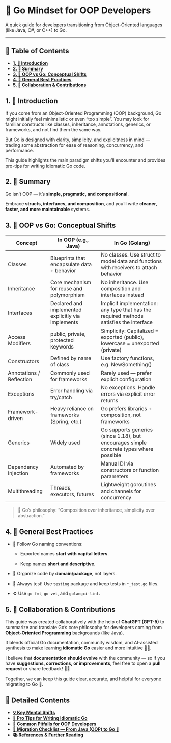 # 🧠 Go Mindset for OOP Developers

A quick guide for developers transitioning from Object-Oriented languages (like Java, C#, or C++) to Go.

---

## 📘 Table of Contents

- [**1. 🚀 Introduction**](#1--introduction)
- [**2. 🧭 Summary**](#2--summary)
- [**3. 🔄 OOP vs Go: Conceptual Shifts**](#3--oop-vs-go-conceptual-shifts)
- [**4. 🧰 General Best Practices**](#4--general-best-practices)
- [**5. 🤝 Collaboration & Contributions**](#5--collaboration--contributions)

## 1. 🚀 Introduction

If you come from an Object-Oriented Programming (OOP) background, Go might initially feel minimalistic or even “too simple”.
You may look for familiar constructs like classes, inheritance, annotations, generics, or frameworks, and not find them the same way.

But Go is designed with clarity, simplicity, and explicitness in mind — trading some abstraction for ease of reasoning, concurrency, and performance.

This guide highlights the main paradigm shifts you’ll encounter and provides pro-tips for writing idiomatic Go code.

## 2. 🧭 Summary

Go isn’t OOP — it’s **simple, pragmatic, and compositional**.

Embrace **structs, interfaces, and composition**, and you’ll write **cleaner, faster, and more maintainable** systems.

## 3. 🔄 OOP vs Go: Conceptual Shifts

| Concept                  | In OOP (e.g., Java)                                | In Go (Golang)                                                                          |
| ------------------------ | -------------------------------------------------- | --------------------------------------------------------------------------------------- |
| Classes                  | Blueprints that encapsulate data + behavior        | No classes. Use struct to model data and functions with receivers to attach behavior    |
| Inheritance              | Core mechanism for reuse and polymorphism          | No inheritance. Use composition and interfaces instead                                  |
| Interfaces               | Declared and implemented explicitly via implements | Implicit implementation: any type that has the required methods satisfies the interface |
| Access Modifiers         | public, private, protected keywords                | Simplicity: Capitalized = exported (public), lowercase = unexported (private)           |
| Constructors             | Defined by name of class                           | Use factory functions, e.g. NewSomething()                                              |
| Annotations / Reflection | Commonly used for frameworks                       | Rarely used — prefer explicit configuration                                             |
| Exceptions               | Error handling via try/catch                       | No exceptions. Handle errors via explicit error returns                                 |
| Framework-driven         | Heavy reliance on frameworks (Spring, etc.)        | Go prefers libraries + composition, not frameworks                                      |
| Generics                 | Widely used                                        | Go supports generics (since 1.18), but encourages simple concrete types where possible  |
| Dependency Injection     | Automated by frameworks                            | Manual DI via constructors or function parameters                                       |
| Multithreading           | Threads, executors, futures                        | Lightweight goroutines and channels for concurrency                                     |

> 🧭 Go’s philosophy: “Composition over inheritance, simplicity over abstraction.”

## 4. 🧰 General Best Practices

- 🧭 Follow Go naming conventions:

  - Exported names **start with capital letters**.

  - Keep names **short and descriptive**.

- 📂 Organize code by **domain/package**, not layers.

- 🧪 Always test! Use `testing` package and keep tests in `*_test.go` files.

- ⚙️ Use `go fmt`, `go vet`, and `golangci-lint`.

## 5. 🤝 Collaboration & Contributions

This guide was created collaboratively with the help of **ChatGPT (GPT-5)** to summarize and translate Go’s core philosophy for developers coming from **Object-Oriented Programming** backgrounds (like Java).

It blends official Go documentation, community wisdom, and AI-assisted synthesis to make learning **idiomatic Go** easier and more intuitive 🧠✨.

I believe that **documentation should evolve** with the community — so if you have **suggestions, corrections, or improvements**, feel free to open a **pull request** or share feedback! 💬🙌

Together, we can keep this guide clear, accurate, and helpful for everyone migrating to Go 🚀.

## 📘 Detailed Contents

- [**💡 Key Mental Shifts**](./01_key-mental-shifts.md)
- [**🧰 Pro Tips for Writing Idiomatic Go**](./02_pro-tips-for-writing-idiomatic-go.md)
- [**🚧 Common Pitfalls for OOP Developers**](./03_pro-tips-for-writing-idiomatic-go.md)
- [**🧭 Migration Checklist — From Java (OOP) to Go 🦫**](./04_migration-checklist--from-java-oop-to-go.md)
- [**📚 References & Further Reading**](./05_references-further-reading.md)
